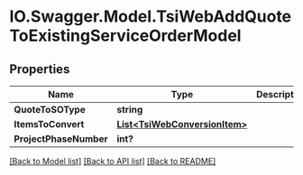 # IO.Swagger.Model.TsiWebAddQuoteToExistingServiceOrderModel
## Properties

Name | Type | Description | Notes
------------ | ------------- | ------------- | -------------
**QuoteToSOType** | **string** |  | 
**ItemsToConvert** | [**List&lt;TsiWebConversionItem&gt;**](TsiWebConversionItem.md) |  | [optional] 
**ProjectPhaseNumber** | **int?** |  | [optional] 

[[Back to Model list]](../README.md#documentation-for-models) [[Back to API list]](../README.md#documentation-for-api-endpoints) [[Back to README]](../README.md)

